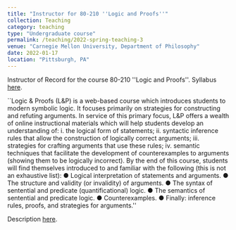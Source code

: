 ```yaml
---
title: "Instructor for 80-210 ''Logic and Proofs''"
collection: Teaching
category: teaching
type: "Undergraduate course"
permalink: /teaching/2022-spring-teaching-3
venue: "Carnegie Mellon University, Department of Philosophy"
date: 2022-01-17
location: "Pittsburgh, PA"
---
```


Instructor of Record for the course 80-210 ''Logic and Proofs''. Syllabus [here](http://philip-sink.github.io/files/80210SyllabusSpr2022.pdf).

``Logic & Proofs (L&P) is a web-based course which introduces students to modern
symbolic logic. It focuses primarily on strategies for constructing and refuting
arguments. In service of this primary focus, L&P offers a wealth of online
instructional materials which will help students develop an understanding of:
i. the logical form of statements;
ii. syntactic inference rules that allow the construction of logically correct
arguments;
iii. strategies for crafting arguments that use these rules;
iv. semantic techniques that facilitate the development of counterexamples to
arguments (showing them to be logically incorrect).
By the end of this course, students will find themselves introduced to and familiar
with the following (this is not an exhaustive list):
● Logical interpretation of statements and arguments.
● The structure and validity (or invalidity) of arguments.
● The syntax of sentential and predicate (quantificational) logic.
● The semantics of sentential and predicate logic.
● Counterexamples.
● Finally: inference rules, proofs, and strategies for arguments.''

Description [here](http://coursecatalog.web.cmu.edu/schools-colleges/dietrichcollegeofhumanitiesandsocialsciences/departmentofphilosophy/courses/).
